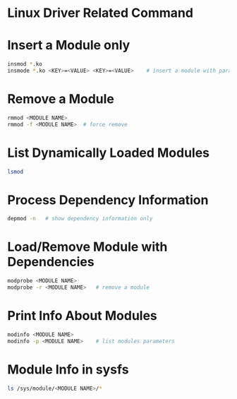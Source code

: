 Linux Driver Related Command
============================

# Insert a Module only

```sh
insmod *.ko
insmode *.ko <KEY>=<VALUE> <KEY>=<VALUE>    # insert a module with parameters
```

# Remove a Module

```sh
rmmod <MODULE NAME>
rmmod -f <MODULE NAME>  # force remove
```

# List Dynamically Loaded Modules

```sh
lsmod
```

# Process Dependency Information

```sh
depmod -n   # show dependency information only
```

# Load/Remove Module with Dependencies

```sh
modprobe <MODULE NAME>
modprobe -r <MODULE NAME>   # remove a module
```

# Print Info About Modules

```sh
modinfo <MODULE NAME>
modinfo -p <MODULE NAME>    # list modules parameters
```

# Module Info in sysfs

```sh
ls /sys/module/<MODULE NAME>/*
```
